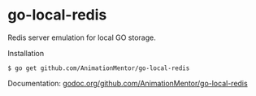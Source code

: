 go-local-redis
==============

Redis server emulation for local GO storage.


Installation

    $ go get github.com/AnimationMentor/go-local-redis

Documentation: [godoc.org/github.com/AnimationMentor/go-local-redis](http://godoc.org/github.com/AnimationMentor/go-local-redis)